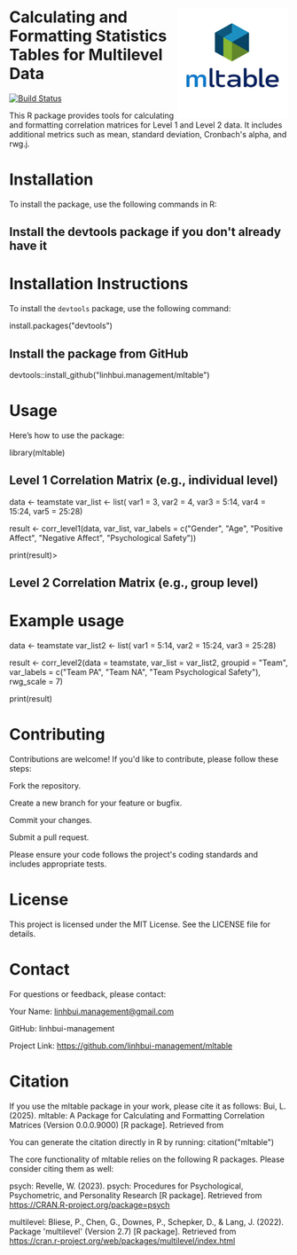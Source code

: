 # <img src="logo_mltable.png" alt="logo" style="float:right; width:200px;"> Calculating and Formatting Statistics Tables for Multilevel Data


[![Build Status](https://app.travis-ci.com/linhbui-management/mltable.svg?token=4VKpm7KznzmjKM9vcLMv&branch=main)](https://app.travis-ci.com/linhbui-management/mltable)

This R package provides tools for calculating and formatting correlation matrices for Level 1 and Level 2 data. 
It includes additional metrics such as mean, standard deviation, Cronbach's alpha, and rwg.j.

# Installation
To install the package, use the following commands in R:

## Install the devtools package if you don't already have it
# Installation Instructions

To install the `devtools` package, use the following command:

install.packages("devtools")

## Install the package from GitHub
devtools::install_github("linhbui.management/mltable")

# Usage
Here’s how to use the package:

library(mltable)

## Level 1 Correlation Matrix (e.g., individual level)
data <- teamstate
var_list <- list(
    var1 = 3,
    var2 = 4,
    var3 = 5:14,
    var4 = 15:24,
    var5 = 25:28)

  result <- corr_level1(data,
                        var_list,
                        var_labels = c("Gender", "Age", "Positive Affect",
                                        "Negative Affect", "Psychological Safety"))

print(result)>
## Level 2 Correlation Matrix (e.g., group level)
# Example usage
data <- teamstate
var_list2 <- list(
                  var1 = 5:14,
                  var2 = 15:24,
                  var3 = 25:28)

result <- corr_level2(data = teamstate,
                      var_list = var_list2,
                      groupid = "Team",
                      var_labels = c("Team PA", "Team NA", "Team Psychological Safety"),
                      rwg_scale = 7)

print(result)

# Contributing
Contributions are welcome! If you'd like to contribute, please follow these steps:

Fork the repository.

Create a new branch for your feature or bugfix.

Commit your changes.

Submit a pull request.

Please ensure your code follows the project's coding standards and includes appropriate tests.

# License
This project is licensed under the MIT License. See the LICENSE file for details.

# Contact
For questions or feedback, please contact:

Your Name: linhbui.management@gmail.com

GitHub: linhbui-management

Project Link: https://github.com/linhbui-management/mltable

# Citation
If you use the mltable package in your work, please cite it as follows:
Bui, L. (2025). mltable: A Package for Calculating and Formatting Correlation Matrices (Version 0.0.0.9000) [R package]. Retrieved from 

You can generate the citation directly in R by running: citation("mltable")

The core functionality of mltable relies on the following R packages. Please consider citing them as well:

psych: Revelle, W. (2023). psych: Procedures for Psychological, Psychometric, and Personality Research [R package]. Retrieved from https://CRAN.R-project.org/package=psych

multilevel: Bliese, P., Chen, G., Downes, P., Schepker, D., & Lang, J. (2022). Package 'multilevel' (Version 2.7) [R package]. Retrieved from https://cran.r-project.org/web/packages/multilevel/index.html

